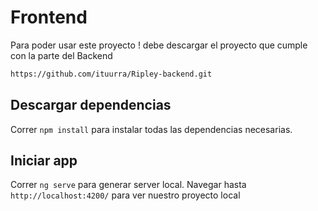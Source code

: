# Frontend

Para poder usar este proyecto ! debe descargar el proyecto que cumple con la parte del Backend

```bash
https://github.com/ituurra/Ripley-backend.git
```
## Descargar dependencias

Correr `npm install` para instalar todas las dependencias necesarias.

## Iniciar app

Correr `ng serve` para generar server local. Navegar hasta `http://localhost:4200/` para ver nuestro proyecto local


